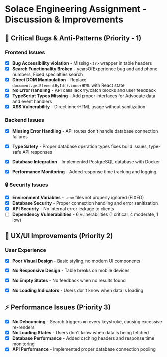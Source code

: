 # Solace Engineering Assignment - Discussion & Improvements
## 🚨 Critical Bugs & Anti-Patterns (Priority - 1)
### Frontend Issues
- [x] **Bug Accessibility violation** - Missing `<tr>` wrapper in table headers
- [x] **Search Functionality Broken** - yearsOfExperience bug and add phone numbers, Fixed specialties search
- [x] **Direct DOM Manipulation** - Replace `document.getElementById().innerHTML` with React state
- [x] **No Error Handling** - API calls lack try/catch blocks and user feedback
- [x] **TypeScript Types Missing** - Add proper interfaces for Advocate data and event handlers
- [X] **XSS Vulnerability** - Direct innerHTML usage without sanitization

### Backend Issues
- [x] **Missing Error Handling** - API routes don't handle database connection failures
- [x] **Type Safety** - Proper database operation types fixes build issues, type-safe API responses
- [x] **Database Integration** - Implemented PostgreSQL database with Docker
- [x] **Performance Monitoring** - Added response time tracking and logging


### 🔒 Security Issues

- [x] **Environment Variables** - `.env` files not properly ignored (FIXED)
- [x] **Database Security** - Proper connection handling and error sanitization
- [x] **API Security** - No internal error leakage to clients
- [ ] **Dependency Vulnerabilities** - 6 vulnerabilities (1 critical, 4 moderate, 1 low)

## 🎨 UX/UI Improvements (Priority 2)

### User Experience
- [x] **Poor Visual Design** - Basic styling, no modern UI components
- [x] **No Responsive Design** - Table breaks on mobile devices
- [x] **No Empty States** - No feedback when no results found
- [x] **No Loading Indicators** - Users don't know when data is loading


## ⚡ Performance Issues (Priority 3)
- [x] **No Debouncing** - Search triggers on every keystroke, causing excessive re-renders
- [x] **No Loading States** - Users don't know when data is being fetched
- [x] **Database Performance** - Added caching headers and response time monitoring
- [x] **API Performance** - Implemented proper database connection pooling